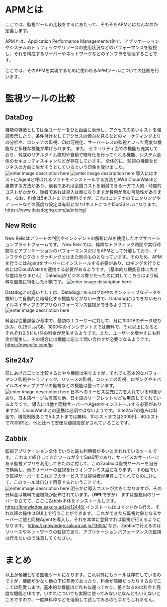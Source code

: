 ﻿# APMとは
ここでは、監視ツールの比較をするにあたって、そもそもAPMとはなんなのか定義します。

APMとは、Application Performance Managementの略で、アプリケーションやシステムのトラフィックやリソースの使用状況などのパフォーマンスを監視し、それを構成するサーバーやネットワークなどのインフラを管理することです。

ここでは、そのAPMを実現するために使われるAPMツールについての比較を行います。

# 監視ツールの比較

## DataDog

機能の特徴としては全ユーザーをひと画面に表示し、アクセスの多いホストを強調表示したり、条件付けをしてアクセスの傾向を見るなどのマーケティングよりの分析や、コンテナの監視、CIの可視化、サーバーレスの監視といった高度な機能など多様な機能が挙げられます。
また、セキュリティ面での機能も充実しており、脅威のリアルタイム検知や自動で暗号化を行ってくれる機能、システム全体のセキュリティスキャンなどが存在しています。
全体的に、監視の機能をビジネスの方向に生かそうとしているという印象を受けました。
![enter image description here](https://embed-fastly.wistia.com/deliveries/3a4e174fd73571f42ed182cf6194ec7b959f108e.webp?image_crop_resized=1280x800)
![enter image description here](https://imgix.datadoghq.com/img/blog/announcing-security-monitoring/datadog-security-monitoring-hero-rev2.png?fit=crop&w=1200&h=630)
導入にはホストにAgentと呼ばれるソフトをインストールする方法とAWS CloudWatchと連携する方法があり、前者であれば金銭コストを削減できる一方で人的・時間的コストがかかり、後者であれば導入は楽になりますが費用が嵩む可能性があります。
なお、料金は5ホストまでは無料ですが、これはコンテナのモニタリングやアラートなどの高度な設定は有料になり1ホストにつき15or23ドルになります。
https://www.datadoghq.com/ja/pricing/

## New Relic
New Relicはアラートの判別やインシデントの解析にAIを使用したオブザベーションプラットフォームです。
New Relicでは、純粋なトラフィック時間や実行時間などアプリケーションのパフォーマンスだけをAPMとして分離しており、インフラやログのトラッキングとはまた別のものとなっています。そのため、APMを行うにはAgentをサーバーにインストールする必要があり、ロギングを行うためにはCloudWatchを連携する必要があるようです。（基本的な機能自体に大きな差はありません）
Datadogがビジネス寄りだったのに対してこちらはより純粋な監視に特化した印象です。
![enter image description here](https://newrelic.com/sites/default/files/styles/1200w/public/2021-05/product_apm_marquee_sept2020.png?itok=6DKS0DuD)

Datadogとの違いとしては、Datadogにあるログの中のセンシティブなデータを検知して自動的に暗号化する機能などがない一方で、Datadogにはできないモバイルネイティブのアプリのパフォーマンス監視ができるようです。
![enter image description here](https://newrelic.com/sites/default/files/styles/1200w/public/2021-07/products_mobile_marquee_sept2020.png?itok=6zLXh_jz)

料金は従量課金が基本で、最初の１ユーザーに対して、月に100GBのデータ取り込み、0.25ドル/GB、1000件のインシデントまでは無料で、それ以上になるとそれぞれ0.5ドル/件の料金が発生するようです。また、ユーザーを増やすにも料金が発生し、その場合には機能に応じて問い合わせが必要になるようです。
https://newrelic.com/jp

## Site24x7
前にあげた二つと比較するとやや機能は劣りますが、それでも基本的なパフォーマンス監視やトラフィック、リソースの監視、コンテナの監視、ロギングやモバイルネイティブアプリの監視などの機能は整っています。
![enter image description here](https://www.site24x7.jp/help/images/dashboard-msp.jpg)
日本へのサービス拡充に力を入れている印象があり、日本語ページも豊富な他、日本語のリーフレットなども用意してくれているようです。
導入には他と同様サーバーへAgentをインストールする必要がありますが、CloudWatchとの連携は必須ではないようです。
Site24x7の強みは料金で、機能制限ありで5ホストまでは無料、10ホストまでは2000円、40ホストで7000円と、他と比べて安価な値段設定がされていることです。

## Zabbix
監視アプリケーション全体でいうと最も利用者が多いと言われているツールです。
これまで紹介してきたツールが全てSaaS型であり、サービスのサーバーにある監視アプリを利用してきたのに対して、このZabbixは監視サーバーを自分で構築し、他のサーバーの監視を行うオンプレミス型になります。
下の図でいう監視サーバーをこれまでのサービスでは提供者が用意してくれてたのに対して、このツールは自分で用意するということです。
![enter image description here](https://knowledge.sakura.ad.jp/images/2017/12/WS000244.png)
明らかに導入コストが大きくなりますが、その分料金は無料で全機能が配布されています。（~~**GPL**ですが~~）
まずは監視用のサーバーを立てて、ここにZabbix本体をインストールします。
https://knowledge.sakura.ad.jp/12446/
インストールはコマンドから行え、それ以降の操作はGUI上で行うことができます。
これができたら監視対象となるサーバーに他と同様Agentを導入し、それを本体に登録すれば監視が行えるようになります。
https://knowledge.sakura.ad.jp/13655/
なお、Zabbixで行えるのはリソースやネットワークの監視であり、アプリケーションパフォーマンスの監視は行えないので注意してください。

# まとめ
以上が候補となる監視ツールになります。これ以外にもツールは存在しているのですが、機能が少なく他の下位互換であったり、料金が高額だったりするのでここでは割愛します。基本的な機能はどれも似通っており、差となるのは料金と高度な機能とUIです。いずれについても実際に使ってみないとなんともいえないところですので、一度無料枠などを活用して試してみるのも手かもしれません。
